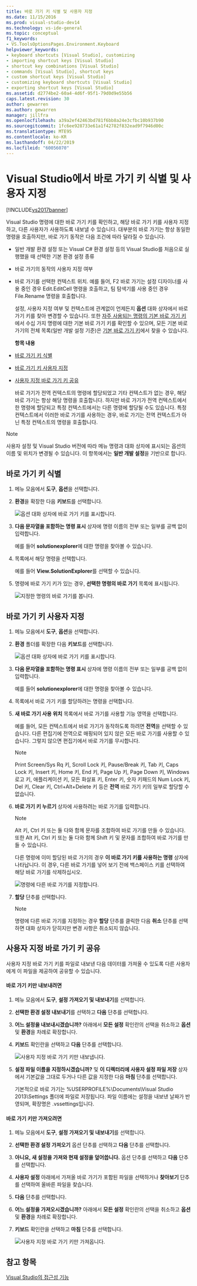 ```yaml
---
title: 바로 가기 키 식별 및 사용자 지정
ms.date: 11/15/2016
ms.prod: visual-studio-dev14
ms.technology: vs-ide-general
ms.topic: conceptual
f1_keywords:
- VS.ToolsOptionsPages.Environment.Keyboard
helpviewer_keywords:
- keyboard shortcuts [Visual Studio], customizing
- importing shortcut keys [Visual Studio]
- shortcut key combinations [Visual Studio]
- commands [Visual Studio], shortcut keys
- custom shortcut keys [Visual Studio]
- customizing keyboard shortcuts [Visual Studio]
- exporting shortcut keys [Visual Studio]
ms.assetid: d2774be2-60a4-4d6f-95f1-79d0d9e55b56
caps.latest.revision: 30
author: gewarren
ms.author: gewarren
manager: jillfra
ms.openlocfilehash: a39a2ef42463bd781f6bb8a24e3cfbc10b937b90
ms.sourcegitcommit: 1fc6ee928733e61a1f42782f832ead9f7946d00c
ms.translationtype: MTE95
ms.contentlocale: ko-KR
ms.lasthandoff: 04/22/2019
ms.locfileid: "60056070"
---
```

# <a name="identifying-and-customizing-keyboard-shortcuts-in-visual-studio"></a>Visual Studio에서 바로 가기 키 식별 및 사용자 지정
[!INCLUDE[vs2017banner](../includes/vs2017banner.md)]

Visual Studio 명령에 대한 바로 가기 키를 확인하고, 해당 바로 가기 키를 사용자 지정하고, 다른 사용자가 사용하도록 내보낼 수 있습니다. 대부분의 바로 가기는 항상 동일한 명령을 호출하지만, 바로 가기 동작은 다음 조건에 따라 달라질 수 있습니다.

- 일반 개발 환경 설정 또는 Visual C# 환경 설정 등의 Visual Studio를 처음으로 실행했을 때 선택한 기본 환경 설정 종류

- 바로 가기의 동작의 사용자 지정 여부

- 바로 가기를 선택한 컨텍스트 위치. 예를 들어, F2 바로 가기는 설정 디자이너를 사용 중인 경우 Edit.EditCell 명령을 호출하고, 팀 탐색기를 사용 중인 경우 File.Rename 명령을 호출합니다.

  설정, 사용자 지정 여부 및 컨텍스트에 관계없이 언제든지 **옵션** 대화 상자에서 바로 가기 키를 찾아 변경할 수 있습니다. 또한 [자주 사용되는 명령의 기본 바로 가기 키](../ide/default-keyboard-shortcuts-for-frequently-used-commands-in-visual-studio.md)에서 수십 가지 명령에 대한 기본 바로 가기 키를 확인할 수 있으며, 모든 기본 바로 가기의 전체 목록(일반 개발 설정 기준)은 [기본 바로 가기 키](../ide/default-keyboard-shortcuts-in-visual-studio.md)에서 찾을 수 있습니다.

  **항목 내용**

- [바로 가기 키 식별](../ide/identifying-and-customizing-keyboard-shortcuts-in-visual-studio.md#bkmk_identify)

- [바로 가기 키 사용자 지정](../ide/identifying-and-customizing-keyboard-shortcuts-in-visual-studio.md#bkmk_assign)

- [사용자 지정 바로 가기 키 공유](../ide/identifying-and-customizing-keyboard-shortcuts-in-visual-studio.md#bkmk_transfer)

  바로 가기가 전역 컨텍스트의 명령에 할당되었고 기타 컨텍스트가 없는 경우, 해당 바로 가기는 항상 해당 명령을 호출합니다. 하지만 바로 가기가 전역 컨텍스트에서 한 명령에 할당되고 특정 컨텍스트에서는 다른 명령에 할당될 수도 있습니다. 특정 컨텍스트에서 이러한 바로 가기를 사용하는 경우, 바로 가기는 전역 컨텍스트가 아닌 특정 컨텍스트의 명령을 호출합니다.

> [!NOTE]
>  사용자 설정 및 Visual Studio 버전에 따라 메뉴 명령과 대화 상자에 표시되는 옵션의 이름 및 위치가 변경될 수 있습니다. 이 항목에서는 **일반 개발 설정**을 기반으로 합니다.

## <a name="bkmk_identify"></a>바로 가기 키 식별

1. 메뉴 모음에서 **도구**, **옵션**을 선택합니다.

2. **환경**을 확장한 다음 **키보드**를 선택합니다.

     ![옵션 대화 상자에 바로 가기 키를 표시합니다.](../ide/media/optionskeyboard.png "OptionsKeyboard")

3. **다음 문자열을 포함하는 명령 표시** 상자에 명령 이름의 전부 또는 일부를 공백 없이 입력합니다.

     예를 들어 **solutionexplorer**에 대한 명령을 찾아볼 수 있습니다.

4. 목록에서 해당 명령을 선택합니다.

     예를 들어 **View.SolutionExplorer**를 선택할 수 있습니다.

5. 명령에 바로 가기 키가 있는 경우, **선택한 명령의 바로 가기** 목록에 표시됩니다.

     ![지정한 명령의 바로 가기를 봅니다.](../ide/media/viewshortcut.png "ViewShortcut")

## <a name="bkmk_assign"></a>바로 가기 키 사용자 지정

1. 메뉴 모음에서 **도구**, **옵션**을 선택합니다.

2. **환경** 폴더를 확장한 다음 **키보드**를 선택합니다.

     ![옵션 대화 상자에 바로 가기 키를 표시합니다.](../ide/media/optionskeyboard.png "OptionsKeyboard")

3. **다음 문자열을 포함하는 명령 표시** 상자에 명령 이름의 전부 또는 일부를 공백 없이 입력합니다.

     예를 들어 **solutionexplorer**에 대한 명령을 찾아볼 수 있습니다.

4. 목록에서 바로 가기 키를 할당하려는 명령을 선택합니다.

5. **새 바로 가기 사용 위치** 목록에서 바로 가기를 사용할 기능 영역을 선택합니다.

     예를 들어, 모든 컨텍스트에서 바로 가기가 동작하도록 하려면 **전역**을 선택할 수 있습니다. 다른 편집기에 전역으로 매핑되어 있지 않은 모든 바로 가기를 사용할 수 있습니다. 그렇지 않으면 편집기에서 바로 가기를 무시합니다.

    > [!NOTE]
    >  Print Screen/Sys Rq 키, Scroll Lock 키, Pause/Break 키, Tab 키, Caps Lock 키, Insert 키, Home 키, End 키, Page Up 키, Page Down 키, Windows 로고 키, 애플리케이션 키, 모든 화살표 키, Enter 키, 숫자 키패드의 Num Lock 키, Del 키, Clear 키, Ctrl+Alt+Delete 키 등은 **전역** 바로 가기 키의 일부로 할당할 수 없습니다.

6. **바로 가기 키 누르기** 상자에 사용하려는 바로 가기를 입력합니다.

    > [!NOTE]
    >  Alt 키, Ctrl 키 또는 둘 다와 함께 문자를 조합하여 바로 가기를 만들 수 있습니다. 또한 Alt 키, Ctrl 키 또는 둘 다와 함께 Shift 키 및 문자를 조합하여 바로 가기를 만들 수 있습니다.

     다른 명령에 이미 할당된 바로 가기의 경우 **이 바로 가기 키를 사용하는 명령** 상자에 나타납니다. 이 경우, 다른 바로 가기를 넣어 보기 전에 백스페이스 키를 선택하여 해당 바로 가기를 삭제하십시오.

     ![명령에 다른 바로 가기를 지정합니다.](../ide/media/reassignshortcut.png "ReassignShortcut")

7. **할당** 단추를 선택합니다.

    > [!NOTE]
    >  명령에 다른 바로 가기를 지정하는 경우 **할당** 단추를 클릭한 다음 **취소** 단추를 선택하면 대화 상자가 닫히지만 변경 사항은 취소되지 않습니다.

## <a name="bkmk_transfer"></a>사용자 지정 바로 가기 키 공유
 사용자 지정 바로 가기 키를 파일로 내보낸 다음 데이터를 가져올 수 있도록 다른 사용자에게 이 파일을 제공하여 공유할 수 있습니다.

#### <a name="to-export-only-keyboard-shortcuts"></a>바로 가기 키만 내보내려면

1. 메뉴 모음에서 **도구**, **설정 가져오기 및 내보내기**를 선택합니다.

2. **선택한 환경 설정 내보내기**를 선택하고 **다음** 단추를 선택합니다.

3. **어느 설정을 내보내시겠습니까?** 아래에서 **모든 설정** 확인란의 선택을 취소하고 **옵션** 및 **환경**을 차례로 확장합니다.

4. **키보드** 확인란을 선택하고 **다음** 단추를 선택합니다.

     ![사용자 지정 바로 가기 키만 내보냅니다.](../ide/media/exportshortcuts.png "ExportShortcuts")

5. **설정 파일 이름을 지정하시겠습니까?** 및 **이 디렉터리에 사용자 설정 파일 저장** 상자에서 기본값을 그대로 두거나 다른 값을 지정한 다음 **마침** 단추를 선택합니다.

     기본적으로 바로 가기는 %USERPROFILE%\Documents\Visual Studio 2013\Settings 폴더에 파일로 저장됩니다. 파일 이름에는 설정을 내보낸 날짜가 반영되며, 확장명은 .vssettings입니다.

#### <a name="to-import-only-keyboard-shortcuts"></a>바로 가기 키만 가져오려면

1. 메뉴 모음에서 **도구**, **설정 가져오기 및 내보내기**를 선택합니다.

2. **선택한 환경 설정 가져오기** 옵션 단추를 선택하고 **다음** 단추를 선택합니다.

3. **아니요, 새 설정을 가져와 현재 설정을 덮어씁니다.** 옵션 단추를 선택하고 **다음** 단추를 선택합니다.

4. **사용자 설정** 아래에서 가져올 바로 가기가 포함된 파일을 선택하거나 **찾아보기** 단추를 선택하여 올바른 파일을 찾습니다.

5. **다음** 단추를 선택합니다.

6. **어느 설정을 가져오시겠습니까?** 아래에서 **모든 설정** 확인란의 선택을 취소하고 **옵션** 및 **환경**을 차례로 확장합니다.

7. **키보드** 확인란을 선택하고 **마침** 단추를 선택합니다.

     ![사용자 지정 바로 가기 키만 가져옵니다.](../ide/media/importshortcuts.png "ImportShortcuts")

## <a name="see-also"></a>참고 항목
 [Visual Studio의 접근성 기능](../ide/reference/accessibility-features-of-visual-studio.md)
